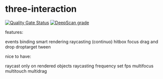 # three-interaction

[![Quality Gate Status](https://sonarcloud.io/api/project_badges/measure?project=agargaro_three-interaction&metric=alert_status)](https://sonarcloud.io/summary/new_code?id=agargaro_three-interaction)
[![DeepScan grade](https://deepscan.io/api/teams/21196/projects/24621/branches/760420/badge/grade.svg)](https://deepscan.io/dashboard#view=project&tid=21196&pid=24621&bid=760420)

features:

events
binding
smart rendering
raycasting (continuo)
hitbox
focus
drag and drop
droptarget
tween

nice to have:

raycast only on rendered objects
raycasting frequency
set fps
multifocus
multitouch
multidrag

